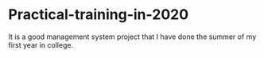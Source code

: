 # Practical-training-in-2020

It is a good management system project that I have done the summer of my first year in college. 
